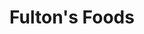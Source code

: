 ---
title: "Fulton's Foods"
url: /leeds/fultons-foods-tunstall-road-retail-park/
shop: frozen food
---
